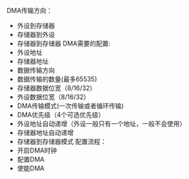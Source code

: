 DMA传输方向：
* 外设到存储器
* 存储器到外设
* 存储器到存储器
DMA需要的配置:
* 外设地址
* 存储器地址
* 数据传输方向
* 数据传输的数量(最多65535)
* 存储器数据位宽（8/16/32）
* 外设数据位宽（8/16/32）
* DMA传输模式(一次传输或者循环传输)
* DMA优先级（4个可选优先级）
* 外设地址自动递增（外设一般只有一个地址，一般不会使用）
* 存储器地址自动递增
* 存储器到存储器模式
配置流程：
* 开启DMA时钟
* 配置DMA
* 使能DMA